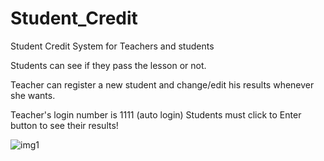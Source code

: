 # Student_Credit
Student Credit System for Teachers and students


Students can see if they pass the lesson or not. 

Teacher can register a new student and change/edit his results whenever she wants.

Teacher's login number is 1111 (auto login)
Students must click to Enter button to see their results! 


![img1](https://image.ibb.co/bHiDq8/1.png)
